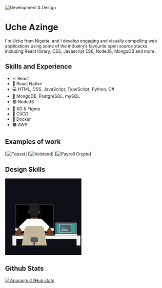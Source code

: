 ![Development & Design](https://tutoring-app.s3.us-east-2.amazonaws.com/GithubBanner.jpg)

# Uche Azinge

I'm Uche from Nigeria, and I develop engaging and visually compelling web applications using some of the industry’s favourite open source stacks including React library, CSS, Javascript ES6, NodeJS, MongoDB and more.

## Skills and Experience

* ⚛ React 
* 📱 React Native
* 💻 HTML, CSS, JavaScript, TypeScript, Python, C#
* 🌱 MongoDB, PostgreSQL, mySQL
* 🟢 NodeJS
* 🎨 XD & Figma
* 🚄 CI/CD
* 🐳 Docker
* 🟠 AWS


## Examples of work
[<img align="center" alt="Topset" src="https://github.com/uchikuch/uchikuch/blob/main/topsettutoring.gif" width="250" />]
[<img align="center" alt="Velstand" src="https://github.com/uchikuch/uchikuch/blob/main/topsettutoring.gif" width="250" />]
[<img align="center" alt="Payroll Crypto" src="https://github.com/uchikuch/uchikuch/blob/main/topsettutoring.gif" width="250" />]


## Design Skills
<img src="https://github.com/uchikuch/uchikuch/blob/main/programmer.gif" width="250" />

## Github Stats
[![Anurag's GitHub stats](https://github-readme-stats.vercel.app/api?username=uchikuch)](https://github.com/anuraghazra/github-readme-stats)

